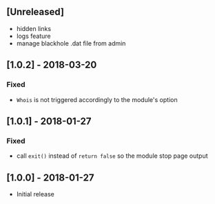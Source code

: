 ## [Unreleased]
- hidden links
- logs feature
- manage blackhole .dat file from admin

## [1.0.2] - 2018-03-20
### Fixed
- ```Whois``` is not triggered accordingly to the module's option

## [1.0.1] - 2018-01-27
### Fixed
- call `exit()` instead of `return false` so the module stop page output

## [1.0.0] - 2018-01-27
- Initial release